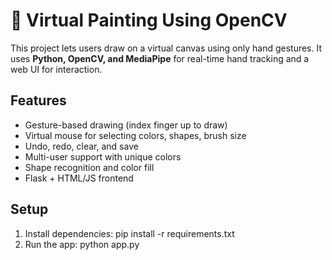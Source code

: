 # 🎨 Virtual Painting Using OpenCV

This project lets users draw on a virtual canvas using only hand gestures.
It uses **Python, OpenCV, and MediaPipe** for real-time hand tracking and a web UI for interaction.

## Features
- Gesture-based drawing (index finger up to draw)
- Virtual mouse for selecting colors, shapes, brush size
- Undo, redo, clear, and save
- Multi-user support with unique colors
- Shape recognition and color fill
- Flask + HTML/JS frontend

## Setup
1. Install dependencies:
   pip install -r requirements.txt
2. Run the app:
   python app.py